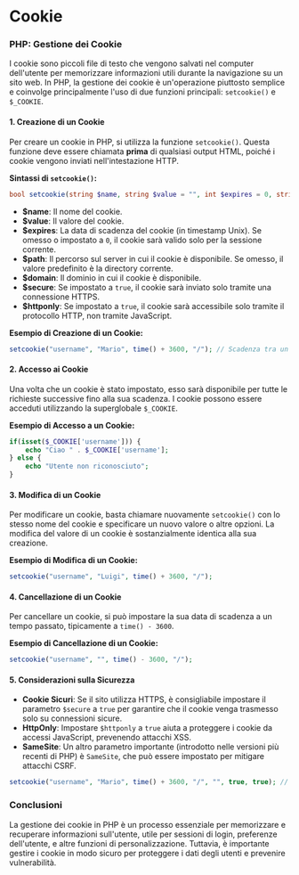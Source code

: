 # Cookie
### PHP: Gestione dei Cookie

I cookie sono piccoli file di testo che vengono salvati nel computer dell'utente per memorizzare informazioni utili durante la navigazione su un sito web. In PHP, la gestione dei cookie è un'operazione piuttosto semplice e coinvolge principalmente l'uso di due funzioni principali: `setcookie()` e `$_COOKIE`.

#### 1. **Creazione di un Cookie**

Per creare un cookie in PHP, si utilizza la funzione `setcookie()`. Questa funzione deve essere chiamata **prima** di qualsiasi output HTML, poiché i cookie vengono inviati nell'intestazione HTTP.

**Sintassi di `setcookie()`:**
```php
bool setcookie(string $name, string $value = "", int $expires = 0, string $path = "", string $domain = "", bool $secure = false, bool $httponly = false);
```

- **$name**: Il nome del cookie.
- **$value**: Il valore del cookie.
- **$expires**: La data di scadenza del cookie (in timestamp Unix). Se omesso o impostato a `0`, il cookie sarà valido solo per la sessione corrente.
- **$path**: Il percorso sul server in cui il cookie è disponibile. Se omesso, il valore predefinito è la directory corrente.
- **$domain**: Il dominio in cui il cookie è disponibile.
- **$secure**: Se impostato a `true`, il cookie sarà inviato solo tramite una connessione HTTPS.
- **$httponly**: Se impostato a `true`, il cookie sarà accessibile solo tramite il protocollo HTTP, non tramite JavaScript.

**Esempio di Creazione di un Cookie:**
```php
setcookie("username", "Mario", time() + 3600, "/"); // Scadenza tra un'ora
```

#### 2. **Accesso ai Cookie**

Una volta che un cookie è stato impostato, esso sarà disponibile per tutte le richieste successive fino alla sua scadenza. I cookie possono essere acceduti utilizzando la superglobale `$_COOKIE`.

**Esempio di Accesso a un Cookie:**
```php
if(isset($_COOKIE['username'])) {
    echo "Ciao " . $_COOKIE['username'];
} else {
    echo "Utente non riconosciuto";
}
```

#### 3. **Modifica di un Cookie**

Per modificare un cookie, basta chiamare nuovamente `setcookie()` con lo stesso nome del cookie e specificare un nuovo valore o altre opzioni. La modifica del valore di un cookie è sostanzialmente identica alla sua creazione.

**Esempio di Modifica di un Cookie:**
```php
setcookie("username", "Luigi", time() + 3600, "/");
```

#### 4. **Cancellazione di un Cookie**

Per cancellare un cookie, si può impostare la sua data di scadenza a un tempo passato, tipicamente a `time() - 3600`.

**Esempio di Cancellazione di un Cookie:**
```php
setcookie("username", "", time() - 3600, "/");
```

#### 5. **Considerazioni sulla Sicurezza**

- **Cookie Sicuri**: Se il sito utilizza HTTPS, è consigliabile impostare il parametro `$secure` a `true` per garantire che il cookie venga trasmesso solo su connessioni sicure.
- **HttpOnly**: Impostare `$httponly` a `true` aiuta a proteggere i cookie da accessi JavaScript, prevenendo attacchi XSS.
- **SameSite**: Un altro parametro importante (introdotto nelle versioni più recenti di PHP) è `SameSite`, che può essere impostato per mitigare attacchi CSRF.

```php
setcookie("username", "Mario", time() + 3600, "/", "", true, true); // Secure e HttpOnly
```

### Conclusioni

La gestione dei cookie in PHP è un processo essenziale per memorizzare e recuperare informazioni sull'utente, utile per sessioni di login, preferenze dell'utente, e altre funzioni di personalizzazione. Tuttavia, è importante gestire i cookie in modo sicuro per proteggere i dati degli utenti e prevenire vulnerabilità.
